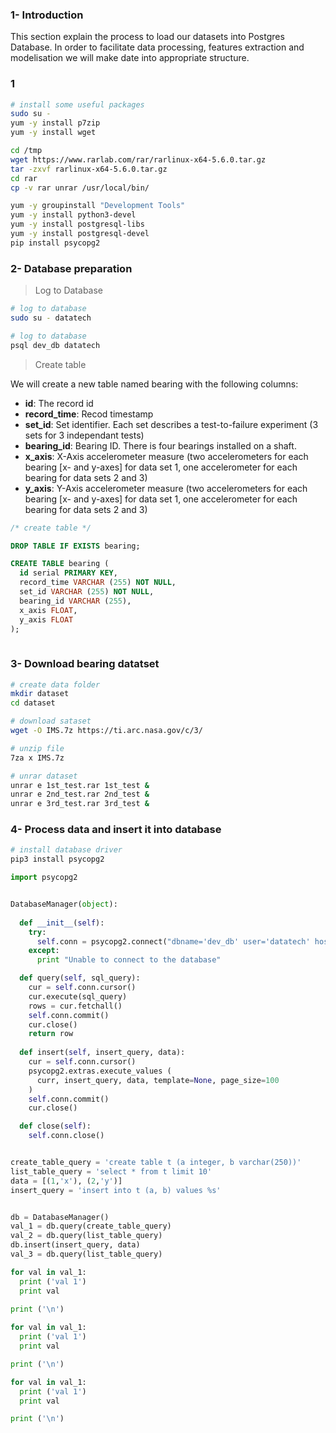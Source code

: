 
### 1- Introduction

This section explain the process to load our datasets into Postgres Database. In order to facilitate data processing, features extraction and modelisation we will make date into appropriate structure.


### 1

```sh
# install some useful packages
sudo su -
yum -y install p7zip
yum -y install wget

cd /tmp
wget https://www.rarlab.com/rar/rarlinux-x64-5.6.0.tar.gz
tar -zxvf rarlinux-x64-5.6.0.tar.gz
cd rar
cp -v rar unrar /usr/local/bin/

yum -y groupinstall "Development Tools"
yum -y install python3-devel
yum -y install postgresql-libs
yum -y install postgresql-devel
pip install psycopg2

```

### 2- Database preparation

> Log to Database

```sh
# log to database
sudo su - datatech

# log to database
psql dev_db datatech 
```

> Create table

We will create a new table named bearing with the following columns:  
- __id__: The record id
- __record_time__: Recod timestamp 
- __set_id__: Set identifier. Each set describes a test-to-failure experiment (3 sets for 3 independant tests)
- __bearing_id__: Bearing ID. There is four bearings installed on a shaft.
- __x_axis__: X-Axis accelerometer measure (two accelerometers for each bearing [x- and y-axes] for data set 1, one accelerometer for each bearing for data sets 2 and 3)
- __y_axis__: Y-Axis accelerometer measure (two accelerometers for each bearing [x- and y-axes] for data set 1, one accelerometer for each bearing for data sets 2 and 3)


```sql
/* create table */

DROP TABLE IF EXISTS bearing;

CREATE TABLE bearing (
  id serial PRIMARY KEY,  
  record_time VARCHAR (255) NOT NULL, 
  set_id VARCHAR (255) NOT NULL,  
  bearing_id VARCHAR (255), 
  x_axis FLOAT,
  y_axis FLOAT
);
 
```

### 3- Download bearing datatset

```sh
# create data folder
mkdir dataset
cd dataset

# download sataset
wget -O IMS.7z https://ti.arc.nasa.gov/c/3/

# unzip file
7za x IMS.7z

# unrar dataset
unrar e 1st_test.rar 1st_test &
unrar e 2nd_test.rar 2nd_test &
unrar e 3rd_test.rar 3rd_test &
```

### 4- Process data and insert it into database

```sh
# install database driver
pip3 install psycopg2
```

```py
import psycopg2


DatabaseManager(object):
  
  def __init__(self):
    try:
      self.conn = psycopg2.connect("dbname='dev_db' user='datatech' host='localhost' password='datatech'")
    except:
      print "Unable to connect to the database"

  def query(self, sql_query):
    cur = self.conn.cursor()
    cur.execute(sql_query)
    rows = cur.fetchall()
    self.conn.commit()
    cur.close()    
    return row
  
  def insert(self, insert_query, data):
    cur = self.conn.cursor()    
    psycopg2.extras.execute_values (
      curr, insert_query, data, template=None, page_size=100
    )
    self.conn.commit()
    cur.close() 

  def close(self):
    self.conn.close()


create_table_query = 'create table t (a integer, b varchar(250))'
list_table_query = 'select * from t limit 10'
data = [(1,'x'), (2,'y')]
insert_query = 'insert into t (a, b) values %s'


db = DatabaseManager()
val_1 = db.query(create_table_query)
val_2 = db.query(list_table_query)
db.insert(insert_query, data)
val_3 = db.query(list_table_query)

for val in val_1:
  print ('val 1')
  print val
 
print ('\n')

for val in val_1:
  print ('val 1')
  print val

print ('\n')

for val in val_1:
  print ('val 1')
  print val

print ('\n')

```


